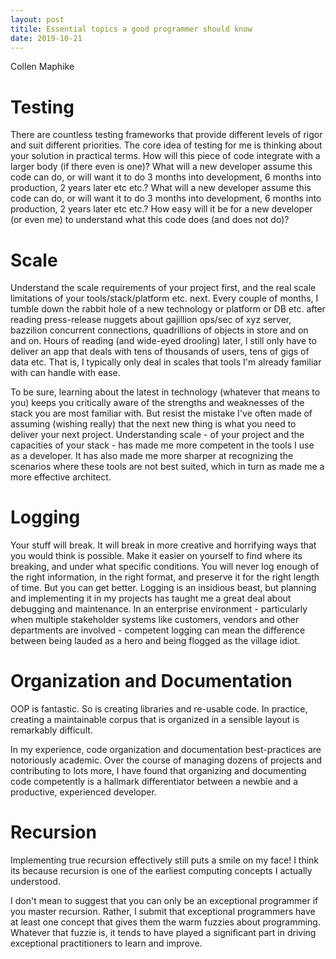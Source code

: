 ```yaml
---
layout: post
titile: Essential topics a good programmer should know
date: 2019-10-21
---
```


Collen Maphike

# Testing

There are countless testing frameworks that provide different levels of rigor and suit different priorities.  The core idea of testing for me is thinking about your solution in practical terms. How will this piece of code integrate with a larger body (if there even is one)? What will a new developer assume this code can do, or will want it to do 3 months into development, 6 months into production, 2 years later etc etc.? What will a new developer assume this code can do, or will want it to do 3 months into development, 6 months into production, 2 years later etc etc.? How easy will it be for a new developer (or even me) to understand what this code does (and does not do)?

# Scale

Understand the scale requirements of your project first, and the real scale limitations of your tools/stack/platform etc. next.
Every couple of months, I tumble down the rabbit hole of a new technology or platform or DB etc. after reading press-release nuggets about gajillion ops/sec of xyz server, bazzilion concurrent connections, quadrillions of objects in store and on and on.  Hours of reading (and wide-eyed drooling) later, I still only have to deliver an app that deals with tens of thousands of users, tens of gigs of data etc.  That is, I typically only deal in scales that tools I'm already familiar with can handle with ease.

To be sure, learning about the latest in technology (whatever that means to you) keeps you critically aware of the strengths and weaknesses of the stack you are most familiar with.  But resist the mistake I've often made of assuming (wishing really) that the next new thing is what you need to deliver your next project.
Understanding scale - of your project and the capacities of your stack - has made me more competent in the tools I use as a developer.  It has also made me more sharper at recognizing the scenarios where these tools are not best suited, which in turn as made me a more effective architect.

# Logging

Your stuff will break.  It will break in more creative and horrifying ways that you would think is possible.  Make it easier on yourself to find where its breaking, and under what specific conditions.
You will never log enough of the right information, in the right format, and preserve it for the right length of time.  But you can get better.  Logging is an insidious beast, but planning and implementing it in my projects has taught me a great deal about debugging and maintenance.  In an enterprise environment - particularly when multiple stakeholder systems like customers, vendors and other departments are involved - competent logging can mean the difference between being lauded as a hero and being flogged as the village idiot.

# Organization and Documentation

OOP is fantastic.  So is creating libraries and re-usable code.  In practice, creating a maintainable corpus that is organized in a sensible layout is remarkably difficult.

In my experience, code organization and documentation best-practices are notoriously academic.  Over the course of managing dozens of projects and contributing to lots more, I have found that organizing and documenting code competently is a hallmark differentiator between a newbie and a productive, experienced developer.

# Recursion

Implementing true recursion effectively still puts a smile on my face!  I think its because recursion is one of the earliest computing concepts I actually understood. 

I don't mean to suggest that you can only be an exceptional programmer if you master recursion.  Rather, I submit that exceptional programmers have at least one concept that gives them the warm fuzzies about programming.  Whatever that fuzzie is, it tends to have played a significant part in driving exceptional practitioners to learn and improve.